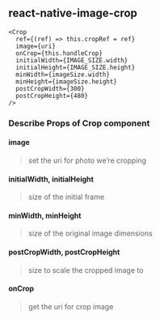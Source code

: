 ## react-native-image-crop

```
<Crop
  ref={(ref) => this.cropRef = ref}
  image={uri}
  onCrop={this.handleCrop}
  initialWidth={IMAGE_SIZE.width}
  initialHeight={IMAGE_SIZE.height}
  minWidth={imageSize.width}
  minHeight={imageSize.height}
  postCropWidth={300}
  postCropHeight={480}
/>
```

### Describe Props of Crop component
#### image
  > set the uri for photo we’re cropping
#### initialWidth, initialHeight
  > size of the initial frame 
#### minWidth, minHeight
  > size of the original image dimensions
#### postCropWidth, postCropHeight
  > size to scale the cropped image to
#### onCrop
  > get the uri for crop image

